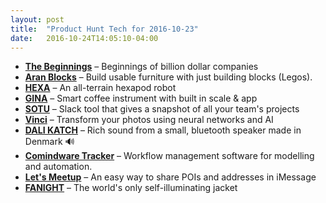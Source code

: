 ```yaml
---
layout: post
title:  "Product Hunt Tech for 2016-10-23"
date:   2016-10-24T14:05:10-04:00
---
```


* **[The Beginnings](https://www.producthunt.com/tech/the-beginnings?utm_campaign=producthunt-api&utm_medium=api&utm_source=Application%3A+Daily+Digest+RSS+%28ID%3A+3202%29)** – Beginnings of billion dollar companies
* **[Aran Blocks](https://www.producthunt.com/tech/aran-blocks?utm_campaign=producthunt-api&utm_medium=api&utm_source=Application%3A+Daily+Digest+RSS+%28ID%3A+3202%29)** – Build usable furniture with just building blocks (Legos).
* **[HEXA](https://www.producthunt.com/tech/hexa?utm_campaign=producthunt-api&utm_medium=api&utm_source=Application%3A+Daily+Digest+RSS+%28ID%3A+3202%29)** – An all-terrain hexapod robot
* **[GINA](https://www.producthunt.com/tech/gina-2?utm_campaign=producthunt-api&utm_medium=api&utm_source=Application%3A+Daily+Digest+RSS+%28ID%3A+3202%29)** – Smart coffee instrument with built in scale & app
* **[SOTU](https://www.producthunt.com/tech/sotu?utm_campaign=producthunt-api&utm_medium=api&utm_source=Application%3A+Daily+Digest+RSS+%28ID%3A+3202%29)** – Slack tool that gives a snapshot of all your team's projects
* **[Vinci](https://www.producthunt.com/tech/vinci?utm_campaign=producthunt-api&utm_medium=api&utm_source=Application%3A+Daily+Digest+RSS+%28ID%3A+3202%29)** – Transform your photos using neural networks and AI
* **[DALI KATCH](https://www.producthunt.com/tech/dali-katch?utm_campaign=producthunt-api&utm_medium=api&utm_source=Application%3A+Daily+Digest+RSS+%28ID%3A+3202%29)** – Rich sound from a small, bluetooth speaker made in Denmark 🔊
* **[Comindware Tracker](https://www.producthunt.com/tech/comindware-tracker?utm_campaign=producthunt-api&utm_medium=api&utm_source=Application%3A+Daily+Digest+RSS+%28ID%3A+3202%29)** – Workflow management software for modelling and automation.
* **[Let's Meetup](https://www.producthunt.com/tech/let-s-meetup?utm_campaign=producthunt-api&utm_medium=api&utm_source=Application%3A+Daily+Digest+RSS+%28ID%3A+3202%29)** – An easy way to share POIs and addresses in iMessage
* **[FANIGHT](https://www.producthunt.com/tech/fanight?utm_campaign=producthunt-api&utm_medium=api&utm_source=Application%3A+Daily+Digest+RSS+%28ID%3A+3202%29)** – The world's only self-illuminating jacket
